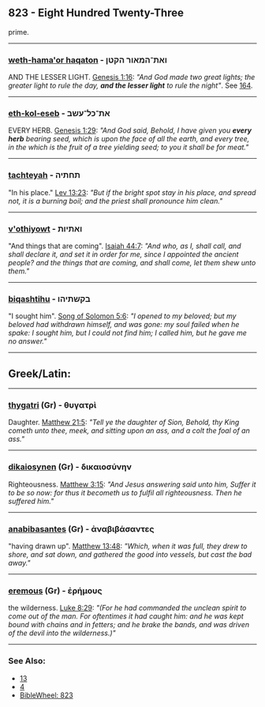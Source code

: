 ## 823 - Eight Hundred Twenty-Three
prime.

---

### [weth-hama'or haqaton](/keys/VATh-HMAVR.HQTN) - ואת־המאור הקטן
AND THE LESSER LIGHT. [Genesis 1:16](http://biblehub.com/genesis/1-16.htm): *"And God made two great lights; the greater light to rule the day, **and the lesser light** to rule the night"*. See [164](164).

---

### [eth-kol-eseb](/keys/ATh-KL-OShB) - את־כל־עשב
EVERY HERB. [Genesis 1:29](https://biblehub.com/genesis/1-29.htm): *"And God said, Behold, I have given you **every herb** bearing seed, which is upon the face of all the earth, and every tree, in the which is the fruit of a tree yielding seed; to you it shall be for meat."*

---

### [tachteyah](/keys/TChThIH) - תחתיה
"In his place." [Lev 13:23](http://biblehub.com/leviticus/13-23.htm): *"But if the bright spot stay in his place, and spread not, it is a burning boil; and the priest shall pronounce him clean."*

---

### [v'othiyowt](/keys/VAThIVTh) - ואתיות
"And things that are coming". [Isaiah 44:7](https://biblehub.com/isaiah/44-7.htm): *"And who, as I, shall call, and shall declare it, and set it in order for me, since I appointed the ancient people? and the things that are coming, and shall come, let them shew unto them."*

---

### [biqashtihu](/keys/BQShThIHV) - בקשתיהו
"I sought him". [Song of Solomon 5:6](https://biblehub.com/songs/5-6.htm): *"I opened to my beloved; but my beloved had withdrawn himself, and was gone: my soul failed when he spake: I sought him, but I could not find him; I called him, but he gave me no answer."*

---

## Greek/Latin:

---

### [thygatri](/greek?word=thugatri) (Gr) - θυγατρὶ
Daughter. [Matthew 21:5](https://biblehub.com/matthew/21-5.htm): *"Tell ye the daughter of Sion, Behold, thy King cometh unto thee, meek, and sitting upon an ass, and a colt the foal of an ass."*

---

### [dikaiosynen](/greek?word=dikaiosunhn) (Gr) - δικαιοσύνην
Righteousness. [Matthew 3:15](https://biblehub.com/matthew/3-15.htm): *"And Jesus answering said unto him, Suffer it to be so now: for thus it becometh us to fulfil all righteousness. Then he suffered him."*

---

### [anabibasantes](/greek?word=anabibasantes) (Gr) - ἀναβιβάσαντες
"having drawn up". [Matthew 13:48](https://biblehub.com/matthew/13-48.htm): *"Which, when it was full, they drew to shore, and sat down, and gathered the good into vessels, but cast the bad away."*

---

### [eremous](/greek?word=erhmous) (Gr) - ἐρήμους
the wilderness. [Luke 8:29](https://biblehub.com/luke/8-29.htm): *"(For he had commanded the unclean spirit to come out of the man. For oftentimes it had caught him: and he was kept bound with chains and in fetters; and he brake the bands, and was driven of the devil into the wilderness.)"*

---

### See Also:

- [13](13)
- [4](4)
- [BibleWheel: 823](https://www.biblewheel.com//GR/GR_Database.php?SearchBy_Gematria=823)
